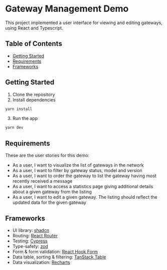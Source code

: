 # Gateway Management Demo

This project implemented a user interface for viewing and editing gateways, using React and Typescript.

## Table of Contents

- [Getting Started](#getting-started)
- [Requirements](#requirements)
- [Frameworks](#frameworks)

## Getting Started

1. Clone the repository
2. Install dependencies

```bash
yarn install
```

3. Run the app

```bash
yarn dev
```

## Requirements

These are the user stories for this demo:

- As a user, I want to visualize the list of gateways in the network
- As a user, I want to filter by gateway status, model and version
- As a user, I want to order the gateway to list the gateway having most recently received a message
- As a user, I want to access a statistics page giving additional details about a given gateway from the listing
- As a user, I want to edit a given gateway. The listing should reflect the updated data for the given gateway

## Frameworks

- UI library: [shadcn](https://ui.shadcn.com/)
- Routing: [React Router](https://reactrouter.com/home)
- Testing: [Cypress](https://www.cypress.io/)
- Type-safety: [zod](https://zod.dev/)
- Form & form validation: [React Hook Form](https://react-hook-form.com/)
- Data table, sorting & filtering: [TanStack Table](https://tanstack.com/table/latest)
- Data visualization: [Recharts](https://recharts.org/en-US/)

